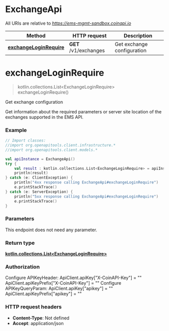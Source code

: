 # ExchangeApi

All URIs are relative to *https://ems-mgmt-sandbox.coinapi.io*

Method | HTTP request | Description
------------- | ------------- | -------------
[**exchangeLoginRequire**](ExchangeApi.md#exchangeLoginRequire) | **GET** /v1/exchanges | Get exchange configuration


<a name="exchangeLoginRequire"></a>
# **exchangeLoginRequire**
> kotlin.collections.List&lt;ExchangeLoginRequire&gt; exchangeLoginRequire()

Get exchange configuration

Get information about the required parameters or server site location of the exchanges supported in the EMS API.

### Example
```kotlin
// Import classes:
//import org.openapitools.client.infrastructure.*
//import org.openapitools.client.models.*

val apiInstance = ExchangeApi()
try {
    val result : kotlin.collections.List<ExchangeLoginRequire> = apiInstance.exchangeLoginRequire()
    println(result)
} catch (e: ClientException) {
    println("4xx response calling ExchangeApi#exchangeLoginRequire")
    e.printStackTrace()
} catch (e: ServerException) {
    println("5xx response calling ExchangeApi#exchangeLoginRequire")
    e.printStackTrace()
}
```

### Parameters
This endpoint does not need any parameter.

### Return type

[**kotlin.collections.List&lt;ExchangeLoginRequire&gt;**](ExchangeLoginRequire.md)

### Authorization


Configure APIKeyHeader:
    ApiClient.apiKey["X-CoinAPI-Key"] = ""
    ApiClient.apiKeyPrefix["X-CoinAPI-Key"] = ""
Configure APIKeyQueryParam:
    ApiClient.apiKey["apikey"] = ""
    ApiClient.apiKeyPrefix["apikey"] = ""

### HTTP request headers

 - **Content-Type**: Not defined
 - **Accept**: application/json

